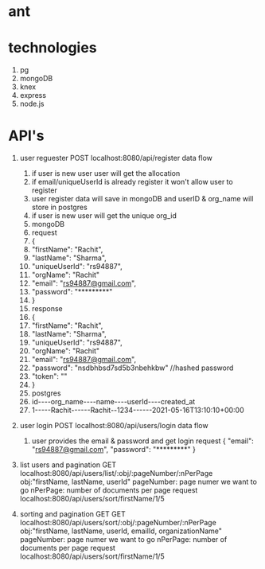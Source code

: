# ant
# technologies
  1. pg
  2. mongoDB
  3. knex
  4. express
  5. node.js
# API's
  1. user reguester
     POST localhost:8080/api/register
        data flow
        1. if user is new user user will get the allocation
        2. if email/uniqueUserId is already register it won't allow user to register
        3. user register data will save in mongoDB and userID & org_name will store in postgres
        4. if user is new user will get the unique org_id
        5. mongoDB
        6. request
        7. {
        8.  "firstName": "Rachit",
        9.  "lastName": "Sharma",
        10.    "uniqueUserId": "rs94887",
        11.    "orgName": "Rachit"
        12.    "email": "rs94887@gmail.com",
        13.    "password": "*********"
        14.  }
        15.  response
        16.  {
        17.    "firstName": "Rachit",
        18.    "lastName": "Sharma",
        19.    "uniqueUserId": "rs94887",
        20.    "orgName": "Rachit"
        21.    "email": "rs94887@gmail.com",
        22.    "password": "nsdbhbsd7sd5b3nbehkbw" //hashed password
        23.    "token": ""
        24.  }
        25. postgres
        26. id----org_name----name----userId----created_at
        27. 1-----Rachit------Rachit--1234------2021-05-16T13:10:10+00:00
  2. user login
     POST localhost:8080/api/users/login
        data flow
        1. user provides the email & password and get login
        request 
        {
          "email": "rs94887@gmail.com",
          "password": "*********"
        }
  3. list users and pagination
     GET localhost:8080/api/users/list/:obj/:pageNumber/:nPerPage
        obj:"firstName, lastName, userId"
        pageNumber: page numer we want to go
        nPerPage: number of documents per page
      request
      localhost:8080/api/users/sort/firstName/1/5
        
  4. sorting and pagination
     GET GET localhost:8080/api/users/sort/:obj/:pageNumber/:nPerPage
        obj:"firstName, lastName, userId, emailId, organizationName"
        pageNumber: page numer we want to go
        nPerPage: number of documents per page
      request
      localhost:8080/api/users/sort/firstName/1/5
